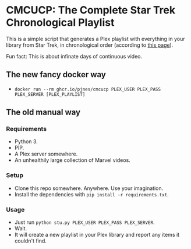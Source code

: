 # CMCUCP: The Complete Star Trek Chronological Playlist

This is a simple script that generates a Plex playlist with everything in your library from Star Trek, in chronological order (according to [this page](http://thestartrekchronologyproject.blogspot.com/)).

Fun fact: This is about infinate days of continuous video.

## The new fancy docker way

- `docker run --rm ghcr.io/pjnes/cmcucp PLEX_USER PLEX_PASS PLEX_SERVER [PLEX_PLAYLIST]`

## The old manual way
### Requirements
- Python 3.
- PIP.
- A Plex server somewhere.
- An unhealthily large collection of Marvel videos.

### Setup
- Clone this repo somewhere. Anywhere. Use your imagination.
- Install the dependencies with `pip install -r requirements.txt`.

### Usage
- Just run `python stu.py PLEX_USER PLEX_PASS PLEX_SERVER`.
- Wait.
- It will create a new playlist in your Plex library and report any items it couldn't find.
